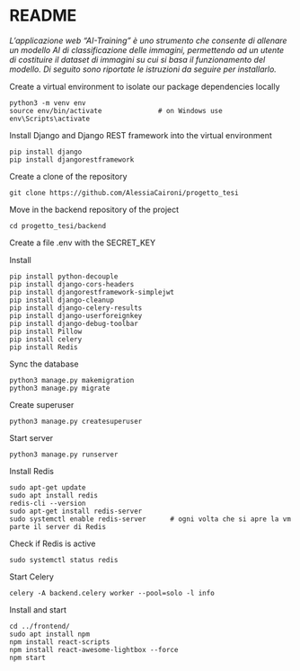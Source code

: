 # README 

*L’applicazione web “AI-Training” è uno strumento che consente di allenare un modello AI di classificazione delle immagini, permettendo ad un utente di costituire il dataset di immagini su cui si basa il funzionamento del modello. Di seguito sono riportate le istruzioni da seguire per installarlo.*

Create a virtual environment to isolate our package dependencies locally 
```
python3 -m venv env
source env/bin/activate              # on Windows use env\Scripts\activate
```

Install Django and Django REST framework into the virtual environment
```
pip install django
pip install djangorestframework
```

Create a clone of the repository 
```
git clone https://github.com/AlessiaCaironi/progetto_tesi
```

Move in the backend repository of the project
```
cd progetto_tesi/backend
```

Create a file .env with the SECRET_KEY

Install
```
pip install python-decouple
pip install django-cors-headers
pip install djangorestframework-simplejwt
pip install django-cleanup
pip install django-celery-results
pip install django-userforeignkey
pip install django-debug-toolbar
pip install Pillow
pip install celery
pip install Redis
```

Sync the database
```
python3 manage.py makemigration
python3 manage.py migrate
```

Create superuser
```
python3 manage.py createsuperuser
```

Start server
```
python3 manage.py runserver 
```

Install Redis 
```
sudo apt-get update
sudo apt install redis
redis-cli --version
sudo apt-get install redis-server
sudo systemctl enable redis-server      # ogni volta che si apre la vm parte il server di Redis
```

Check if Redis is active 
```
sudo systemctl status redis
```

Start Celery 
```
celery -A backend.celery worker --pool=solo -l info 
```

Install and start
```
cd ../frontend/
sudo apt install npm
npm install react-scripts 
npm install react-awesome-lightbox --force
npm start
```
